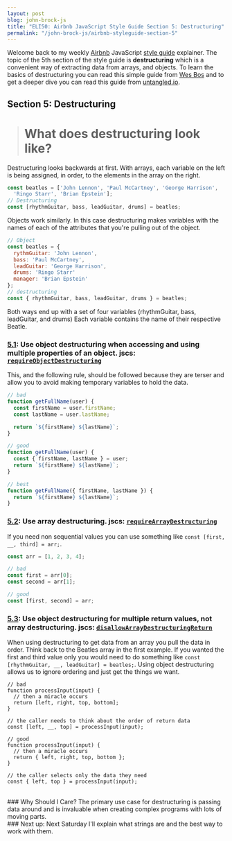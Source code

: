 ```yaml
---
layout: post
blog: john-brock-js
title: "ELI50: Airbnb JavaScript Style Guide Section 5: Destructuring"
permalink: "/john-brock-js/airbnb-styleguide-section-5"
---
```


Welcome back to my weekly [Airbnb][airbnb] JavaScript [style guide][style guide] explainer. The topic of the 5th section of the style guide is **destructuring** which is a convenient way of extracting data from arrays, and objects. To learn the basics of destructuring you can read this simple guide from [Wes Bos][destructuring intro] and to get a deeper dive you can read this guide from [untangled.io][deeper dive].

## Section 5: Destructuring
># What does destructuring look like?
Destructuring looks backwards at first. With arrays, each variable on the left is being assigned, in order, to the elements in the array on the right.
```javascript
const beatles = ['John Lennon', 'Paul McCartney', 'George Harrison',
  'Ringo Starr', 'Brian Epstein'];
// Destructuring
const [rhythmGuitar, bass, leadGuitar, drums] = beatles;
```
Objects work similarly. In this case destructuring makes variables with the names of each of the attributes that you're pulling out of the object.
```javascript
// Object
const beatles = {
  rythmGuitar: 'John Lennon',
  bass: 'Paul McCartney',
  leadGuitar: 'George Harrison',
  drums: 'Ringo Starr'
  manager: 'Brian Epstein'
};
// destructuring
const { rhythmGuitar, bass, leadGuitar, drums } = beatles;
```
Both ways end up with a set of four variables (rhythmGuitar, bass, leadGuitar, and drums)
Each variable contains the name of their respective Beatle.

### [5.1][5.1]: Use object destructuring when accessing and using multiple properties of an object. jscs: [`requireObjectDestructuring`][requireObjectDestructuring]
This, and the following rule, should be followed because they are terser and allow you to avoid making temporary variables to hold the data.
```javascript
// bad
function getFullName(user) {
  const firstName = user.firstName;
  const lastName = user.lastName;

  return `${firstName} ${lastName}`;
}

// good
function getFullName(user) {
  const { firstName, lastName } = user;
  return `${firstName} ${lastName}`;
}

// best
function getFullName({ firstName, lastName }) {
  return `${firstName} ${lastName}`;
}
```
### [5.2][5.2]: Use array destructuring. jscs: [`requireArrayDestructuring`][requireArrayDestructuring]
If you need non sequential values you can use something like `const [first, __, third] = arr;`.
```javascript
const arr = [1, 2, 3, 4];

// bad
const first = arr[0];
const second = arr[1];

// good
const [first, second] = arr;
```

### [5.3][5.3]: Use object destructuring for multiple return values, not array destructuring. jscs: [`disallowArrayDestructuringReturn`][disallowArrayDestructuringReturn]
When using destructuring to get data from an array you pull the data in order. Think back to the Beatles array in the first example. If you wanted the first and third value only you would need to do something like `const [rhythmGuitar, __, leadGuitar] = beatles;`. Using object destructuring allows us to ignore ordering and just get the things we want.
```javacript
// bad
function processInput(input) {
  // then a miracle occurs
  return [left, right, top, bottom];
}

// the caller needs to think about the order of return data
const [left, __, top] = processInput(input);

// good
function processInput(input) {
  // then a miracle occurs
  return { left, right, top, bottom };
}

// the caller selects only the data they need
const { left, top } = processInput(input);
```

<br>
### Why Should I Care?
The primary use case for destructuring is passing data around and is invaluable when creating complex programs with lots of moving parts.

<br>
### Next up: 
Next Saturday I'll explain what strings are and the best way to work with them.

[airbnb]: https://www.airbnb.com/
[style guide]: https://github.com/airbnb/javascript#types--primitives

[destructuring intro]: https://wesbos.com/destructuring-objects/
[deeper dive]: http://untangled.io/in-depth-es6-destructuring-with-assembled-avengers/

[5.1]: https://github.com/airbnb/javascript#destructuring--object
[5.2]: https://github.com/airbnb/javascript#destructuring--array
[5.3]: https://github.com/airbnb/javascript#destructuring--object-over-array

[requireObjectDestructuring]: http://jscs.info/rule/requireObjectDestructuring
[requireArrayDestructuring]: http://jscs.info/rule/requireArrayDestructuring
[disallowArrayDestructuringReturn]: http://jscs.info/rule/disallowArrayDestructuringReturn